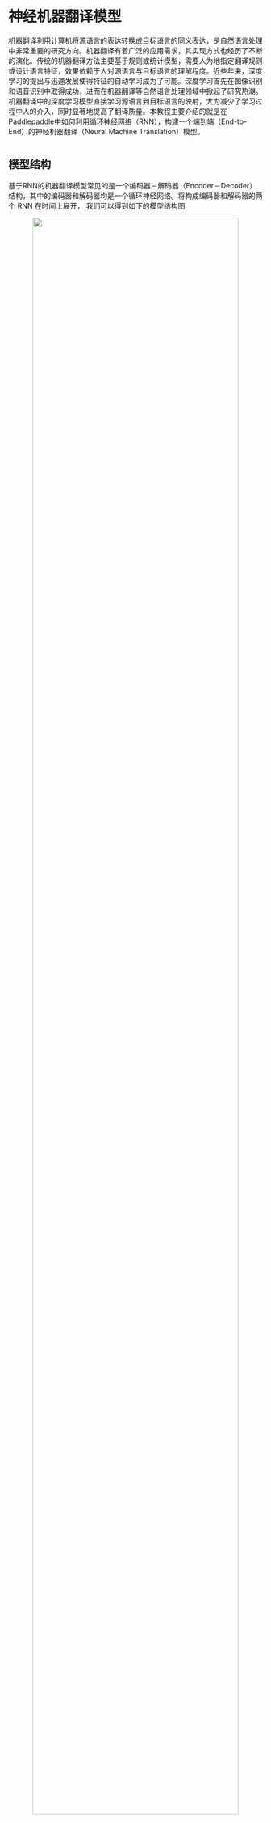 # 神经机器翻译模型

机器翻译利用计算机将源语言的表达转换成目标语言的同义表达，是自然语言处理中非常重要的研究方向。机器翻译有着广泛的应用需求，其实现方式也经历了不断的演化。传统的机器翻译方法主要基于规则或统计模型，需要人为地指定翻译规则或设计语言特征，效果依赖于人对源语言与目标语言的理解程度。近些年来，深度学习的提出与迅速发展使得特征的自动学习成为了可能。深度学习首先在图像识别和语音识别中取得成功，进而在机器翻译等自然语言处理领域中掀起了研究热潮。机器翻译中的深度学习模型直接学习源语言到目标语言的映射，大为减少了学习过程中人的介入，同时显著地提高了翻译质量。本教程主要介绍的就是在Paddlepaddle中如何利用循环神经网络（RNN），构建一个端到端（End-to-End）的神经机器翻译（Neural Machine Translation）模型。

#
## 模型结构

基于RNN的机器翻译模型常见的是一个编码器－解码器（Encoder－Decoder）结构，其中的编码器和解码器均是一个循环神经网络。将构成编码器和解码器的两个 RNN 在时间上展开， 我们可以得到如下的模型结构图

<p align="center"><img src="figures/Encoder-Decoder.png" width = "90%" align="center"/><br/>图 1. 编码器－解码器框架 </p>

- **编码器**：将用源语言表达的句子编码成一个向量，作为解码器的输入。解码器的原始输入是表示字符或词的 id 序列<img src="http://chart.googleapis.com/chart?cht=tx&chl= w=\langle w_1, w_2, ..., w_T\rangle" style="border:none;">,
用独热码(One-hot encoding)表示。为了对输入进行降维，同时建立词语之间的语义关联，紧接着我们将独热码表示转换为词嵌入(Word Embedding)表示。最后 RNN 单元逐字符或逐词处理输入，得到完整句子的编码向量。

- **解码器**：接受编码器的输入，逐个字符或词地解码生成用目标语言表达的翻译结果。每个时间步， RNN 单元的输出是经过了 Softmax 层运算后的一个向量，表示当前时刻目标语言词典中每个词出现的条件概率，即<img src="http://chart.googleapis.com/chart?cht=tx&chl= p(u_i|w, u_1,u_2,...,u_{i-1})" style="border:none;">。因此，给定输入<img src="http://chart.googleapis.com/chart?cht=tx&chl= w" style="border:none;">，其对应的翻译结果为<img src="http://chart.googleapis.com/chart?cht=tx&chl= u=\langle u_1, u_2, ..., u_{T'}\rangle" style="border:none;">的概率则为

<center><img src="http://chart.googleapis.com/chart?cht=tx&chl= p(u_1, u_2, ..., u_{T'}|w)=\prod_{t=1}^{t=T'}p(u_t|w, u_1,u_2,...,u_{t-1})" style="border:none;"></center>


以中文到英文的翻译为例，对于如下分词后的句子

```
祝愿 祖国 繁荣 昌盛
```

其对应的英文翻译正确结果应该是

```
Wish motherland rich and powerful
```

在预处理阶段，我们需要准备如上的源语言与目标语言之间互译的平行语料数据，并分别构建源语言和目标语言的词典；在训练阶段，我们用这样成对的语料训练模型；而在模型测试阶段，英文句子则是我们期望看到的翻译结果。

### RNN 单元
构成RNN的单元可以为标准的基本单元，即用一个向量存储RNN的隐状态，然而基于这种结构的RNN在训练时容易发生梯度弥散（gradient vanishing），对于长时间的依赖关系难以建模。因此通常所用的RNN单元是GRU或者LSTM，这两种单元以门限来控制应该记住的和遗忘的信息，解决了序列数据的的长时依赖问题。以本教程所用的GRU为例，其基本结构如下

<p align="center">
<img src="figures/gru.png" width = "90%" align="center"/><br/>
图 2. GRU 单元
 </p>

可以看到除了隐含状态(Node State)以外，GRU内部还包含了两个门限：更新门(Update Gate)、重置门(Reset Gate)。在每一个时间步，门限和隐状态的更新由图2右侧的公式决定。这两个门限决定了状态以何种方式更新。
### 双向编码器
在上述的基本模型中，编码器在顺序处理输入句子序列时，当前时刻的状态只包含了历史输入信息，而没有未来时刻的序列信息。而对于序列建模，未来时刻的上下文同样包含了重要的信息。因此我们可以采用一个双向的编码器来同时获取当前时刻输入的上下文，其结构如下图所示
<p align="center">
<img src="figures/bidirectional-encoder.png" width = "90%" align="center"/><br/>
图 3. 双向编码器
 </p>

该双向编码器[1]由两个独立的编码器构成，分别从前向和后向对输入序列进行编码，然后将两个编码器的输出合并在一起，作为最终的编码输出。
在Paddlepaddle中，双向编码器可以很方便地实现：

```python

    #### Encoder
    src_word_id = paddle.layer.data(
        name='source_language_word',
        type=paddle.data_type.integer_value_sequence(source_dict_dim))
    # source embedding
    src_embedding = paddle.layer.embedding(
        input=src_word_id, size=word_vector_dim)
    # use bidirectional_gru
    encoded_vector = paddle.networks.bidirectional_gru(
        input=src_embedding,
        size=encoder_size,
        fwd_act=paddle.activation.Tanh(),
        fwd_gate_act=paddle.activation.Sigmoid(),
        bwd_act=paddle.activation.Tanh(),
        bwd_gate_act=paddle.activation.Sigmoid(),
        return_seq=True)

```

### 集束搜索（Beam Search） 算法
在完成训练后的测试阶段，模型根据输入的不同，输出对应的翻译结果。解码时，一个直接的方式是取每一步条件概率最大的词，作为当前时刻的输出。但即局部最优并不一定能得到全局最优，即这种做法并不能保证最后得到的完整句子出现的概率最大。如果对全空间进行搜索，其代价又过大。为了解决这个问题，通常采用集束搜索（Beam Search）算法。集束搜索是一种启发式的图搜索算法，用一个参数`k`控制搜索宽度，其要点如下：

**1.** 在解码的过程中，始终维护`k`个已解码出的子序列；

**2.** 在中间时刻`t`, 这`k`个子序列与所有词组合，取这些组合中概率最大的`k`个以更新原来的子序列;

**3.** 不断迭代下去，直至得到`k`个完整的句子，作为翻译结果的候选。

### 注意力机制

在图 1 中，我们看到在编码器的所有隐含状态中，只有最后一个隐含状态作为解码器的输入，用一个编码向量表示了整个输入序列。这样的处理方式同样有值得改进的地方，一个改进就是引进注意力（Attention）机制，将编码器的每一个隐含状态加权后输入解码器，加权系数是训练过程中待学习的参数。此部分超出了本教程的内容，如有兴趣，可进一步参考[1]。

### 无注意力机制的解码器
为简单起见，本教程所用的解码器无Attention机制。在Paddlepaddle中，无Attention的解码器单步逻辑`gru_decoder_without_attention`可以按如下的方式实现：

```python
	#### Decoder
    encoder_last = paddle.layer.last_seq(input=encoded_vector)
    with paddle.layer.mixed(
            size=decoder_size,
            act=paddle.activation.Tanh()) as encoder_last_projected:
        encoder_last_projected += paddle.layer.full_matrix_projection(
            input=encoder_last)
    # gru step
    def gru_decoder_without_attention(enc_vec, current_word):

        decoder_mem = paddle.layer.memory(
            name='gru_decoder',
            size=decoder_size,
            boot_layer=encoder_last_projected)

        context = paddle.layer.last_seq(input=enc_vec)

        with paddle.layer.mixed(size=decoder_size * 3) as decoder_inputs:
            decoder_inputs += paddle.layer.full_matrix_projection(input=context)
            decoder_inputs += paddle.layer.full_matrix_projection(
                input=current_word)

        gru_step = paddle.layer.gru_step(
            name='gru_decoder',
            act=paddle.activation.Tanh(),
            gate_act=paddle.activation.Sigmoid(),
            input=decoder_inputs,
            output_mem=decoder_mem,
            size=decoder_size)

        with paddle.layer.mixed(
                size=target_dict_dim,
                bias_attr=True,
                act=paddle.activation.Softmax()) as out:
            out += paddle.layer.full_matrix_projection(input=gru_step)
        return out
```

在模型训练和测试阶段，解码器的行为有很大的不同：

- **训练阶段：**目标翻译结果的词嵌入`trg_embedding`作为参数传递给单步逻辑`gru_decoder_without_attention()`，函数`recurrent_group()`循环调用单步逻辑执行，最后计算目标结果与实际结果的差异cost并返回；
- **测试阶段：**解码器根据最后一个生成的词预测下一个词，`GeneratedInputV2()`自动生成最后一个词的词嵌入并传递给单步逻辑，`beam_search()`完成集束搜索作为结果返回。

这两部分的逻辑分别实现在如下的`if-else`条件分支中：

```python
    decoder_group_name = "decoder_group"
    group_input1 = paddle.layer.StaticInputV2(input=encoded_vector, is_seq=True)
    group_inputs = [group_input1]
    if not generating:
        trg_embedding = paddle.layer.embedding(
            input=paddle.layer.data(
                name='target_language_word',
                type=paddle.data_type.integer_value_sequence(target_dict_dim)),
            size=word_vector_dim,
            param_attr=paddle.attr.ParamAttr(name='_target_language_embedding'))
        group_inputs.append(trg_embedding)

        decoder = paddle.layer.recurrent_group(
            name=decoder_group_name,
            step=gru_decoder_without_attention,
            input=group_inputs)

        lbl = paddle.layer.data(
            name='target_language_next_word',
            type=paddle.data_type.integer_value_sequence(target_dict_dim))
        cost = paddle.layer.classification_cost(input=decoder, label=lbl)

        return cost
    else:

        trg_embedding = paddle.layer.GeneratedInputV2(
            size=target_dict_dim,
            embedding_name='_target_language_embedding',
            embedding_size=word_vector_dim)
        group_inputs.append(trg_embedding)

        beam_gen = paddle.layer.beam_search(
            name=decoder_group_name,
            step=gru_decoder_without_attention,
            input=group_inputs,
            bos_id=0,
            eos_id=1,
            beam_size=beam_size,
            max_length=max_length)

        return beam_gen
```

## 数据准备
本教程所用到的数据来自[WMT14](http://www-lium.univ-lemans.fr/~schwenk/cslm_joint_paper/)，该数据集是法文到英文互译的平行语料数据。用[bitexts](http://www-lium.univ-lemans.fr/~schwenk/cslm_joint_paper/data/bitexts.tgz)作为训练数据，[dev+test data](http://www-lium.univ-lemans.fr/~schwenk/cslm_joint_paper/data/dev+test.tgz)作为验证与测试数据。在Paddlepaddle中已经封装好了该数据集的读取接口，在首次运行的时候，程序会自动完成下载，用户无需手动完成相关的数据准备。

## 模型的训练与测试

在定义好网络结构后，我们就可以进行模型训练与测试了。模型的训练与测试分别由`main()`函数调用`train()`和`generate()`完成：

- **train()：** 依次完成网络的构建、data reader的定义、trainer的建议和事件句柄的定义，最后训练网络；

- **generate()：**: 根据指定的模型路径初始化网络，导入测试数据并由`beam_search`完成翻译过程。

### 模型训练

进行模型训练十分简单，只需在命令行窗口中执行

```
python nmt_without_attention_v2.py --train
```

输出样例为

```
Pass 0, Batch 0, Cost 267.674663, {'classification_error_evaluator': 1.0}
.........
Pass 0, Batch 10, Cost 172.892294, {'classification_error_evaluator': 0.953895092010498}
.........
Pass 0, Batch 20, Cost 177.989329, {'classification_error_evaluator': 0.9052488207817078}
.........
Pass 0, Batch 30, Cost 153.633665, {'classification_error_evaluator': 0.8643803596496582}
.........
Pass 0, Batch 40, Cost 168.170543, {'classification_error_evaluator': 0.8348183631896973}
```


### 模型测试
模型测试的执行与模型训练类似，只需执行

```
python nmt_without_attention_v2.py --generate
```
则自动为测试数据生成了对应的翻译结果。
如果设置beam search的大小为3，输入法文句子

```
src: <s> Elles connaissent leur entreprise mieux que personne . <e>
```

对应的英文翻译结果为，

```
prob = 0.000000: They know their business better than anyone . <e>
prob = 0.000014: They know their businesses better than anyone . <e>
prob = 0.000000: They know their business better than anybody . <e>
```

* `prob`表示生成句子的得分，随之其后则是翻译生成的句子；
* `<s>` 表示句子的开始，`<e>`表示一个句子的结束，如果出现了在词典中未包含的词，则用`<unk>`替代。

至此，我们在Paddlepaddle上实现了一个初步的机器翻译模型。我们可以看到，Paddlepaddle提供了灵活丰富的API供选择和使用，使得我们能够很方便完成各种复杂网络的配置。机器翻译本身也是个快速发展的领域，各种新方法新思想在不断涌现。在学习完本教程后，读者若有兴趣和余力，可基于Paddlepaddle平台实现更为复杂、性能更优的机器翻译模型。


## 参考文献
［1］Bahdanau D, Cho K, Bengio Y. [Neural machine translation by jointly learning to align and translate](https://arxiv.org/abs/1409.0473)[C]. Proceedings of ICLR 2015, 2015
